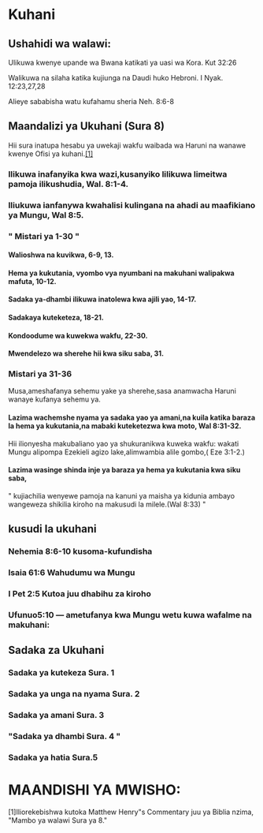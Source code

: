 # Kuhani

## Ushahidi wa walawi:

Ulikuwa kwenye upande wa Bwana katikati ya uasi wa Kora. Kut 32:26

Walikuwa na silaha katika kujiunga na Daudi huko Hebroni. I Nyak. 12:23,27,28

Alieye sababisha watu kufahamu sheria Neh. 8:6-8

## Maandalizi ya Ukuhani (Sura 8)

Hii sura inatupa hesabu ya uwekaji wakfu waibada wa Haruni na wanawe kwenye Ofisi ya kuhani.[\[1\]](#footnotes)

### Ilikuwa inafanyika kwa wazi,kusanyiko lilikuwa limeitwa pamoja ilikushudia, Wal. 8:1-4.

### Iliukuwa ianfanywa kwahalisi kulingana na ahadi au maafikiano ya Mungu, Wal 8:5.

### " Mistari ya 1-30 "

#### Walioshwa na kuvikwa, 6-9, 13.

#### Hema ya kukutania, vyombo vya nyumbani na makuhani walipakwa mafuta, 10-12.

#### Sadaka ya-dhambi ilikuwa inatolewa kwa ajili yao, 14-17.

#### Sadakaya kuteketeza, 18-21.

#### Kondoodume wa kuwekwa wakfu, 22-30.

#### Mwendelezo wa sherehe hii kwa siku saba, 31.

### Mistari ya 31-36

Musa,ameshafanya sehemu yake ya sherehe,sasa anamwacha Haruni wanaye kufanya sehemu ya.

#### Lazima wachemshe nyama ya sadaka yao ya amani,na kuila katika baraza la hema ya kukutania,na mabaki kuteketezwa kwa moto, Wal 8:31-32.

Hii ilionyesha makubaliano yao ya shukuranikwa kuweka wakfu: wakati Mungu alipompa Ezekieli agizo lake,alimwambia alile gombo,( Eze 3:1-2.)

#### Lazima wasinge shinda inje ya baraza ya hema ya kukutania kwa siku saba,

" kujiachilia wenyewe pamoja na kanuni ya maisha ya kidunia ambayo wangeweza shikilia kiroho na makusudi la milele.(Wal 8:33) "

## kusudi la ukuhani

### Nehemia 8:6-10 kusoma-kufundisha

### Isaia 61:6 Wahudumu wa Mungu

### I Pet 2:5 Kutoa juu dhabihu za kiroho

### Ufunuo5:10 — ametufanya kwa Mungu wetu kuwa wafalme na makuhani:

## Sadaka za Ukuhani

### Sadaka ya kutekeza Sura. 1

### Sadaka ya unga na nyama Sura. 2

### Sadaka ya amani Sura. 3

### "Sadaka ya dhambi Sura. 4 "

### Sadaka ya hatia Sura.5

# MAANDISHI YA MWISHO:

\[1\]Iliorekebishwa kutoka Matthew Henry"s Commentary juu ya Biblia nzima, "Mambo ya walawi Sura ya 8."
